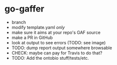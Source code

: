 # go-gaffer

* branch
* modify template.yaml *only*
 * make sure it aims at your repo's GAF source
* make a PR in GitHub
* look at output to see errors (TODO: see image)
* TODO: dump report output somewhere browsable
 * CHECK: maybe can pay for Travis to do that?
* TODO: Add the ontobio stuff/tests/etc.
